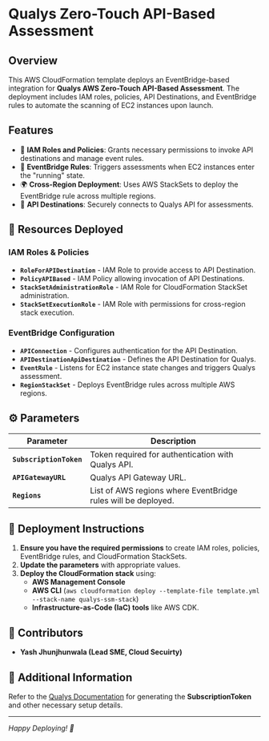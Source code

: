 # Qualys Zero-Touch API-Based Assessment

## Overview
This AWS CloudFormation template deploys an EventBridge-based integration for **Qualys AWS Zero-Touch API-Based Assessment**. The deployment includes IAM roles, policies, API Destinations, and EventBridge rules to automate the scanning of EC2 instances upon launch.

## Features
- 🚀 **IAM Roles and Policies**: Grants necessary permissions to invoke API destinations and manage event rules.
- 🔄 **EventBridge Rules**: Triggers assessments when EC2 instances enter the "running" state.
- 🌍 **Cross-Region Deployment**: Uses AWS StackSets to deploy the EventBridge rule across multiple regions.
- 🔐 **API Destinations**: Securely connects to Qualys API for assessments.

## 📌 Resources Deployed

### **IAM Roles & Policies**
- **`RoleForAPIDestination`** - IAM Role to provide access to API Destination.
- **`PolicyAPIBased`** - IAM Policy allowing invocation of API Destinations.
- **`StackSetAdministrationRole`** - IAM Role for CloudFormation StackSet administration.
- **`StackSetExecutionRole`** - IAM Role with permissions for cross-region stack execution.

### **EventBridge Configuration**
- **`APIConnection`** - Configures authentication for the API Destination.
- **`APIDestinationApiDestination`** - Defines the API Destination for Qualys.
- **`EventRule`** - Listens for EC2 instance state changes and triggers Qualys assessment.
- **`RegionStackSet`** - Deploys EventBridge rules across multiple AWS regions.

## ⚙️ Parameters
| Parameter | Description |
|-----------|-------------|
| **`SubscriptionToken`** | Token required for authentication with Qualys API. |
| **`APIGatewayURL`** | Qualys API Gateway URL. |
| **`Regions`** | List of AWS regions where EventBridge rules will be deployed. |

## 🚀 Deployment Instructions
1. **Ensure you have the required permissions** to create IAM roles, policies, EventBridge rules, and CloudFormation StackSets.
2. **Update the parameters** with appropriate values.
3. **Deploy the CloudFormation stack** using:
   - **AWS Management Console**
   - **AWS CLI** (`aws cloudformation deploy --template-file template.yml --stack-name qualys-ssm-stack`)
   - **Infrastructure-as-Code (IaC) tools** like AWS CDK.

## 🤝 Contributors
- **Yash Jhunjhunwala (Lead SME, Cloud Secuirty)**

## 📖 Additional Information
Refer to the [Qualys Documentation](https://docs.qualys.com/en/conn/latest/#t=scans%2Fsnapshot-based_scan.htm) for generating the **SubscriptionToken** and other necessary setup details.

---
*Happy Deploying! 🚀*
